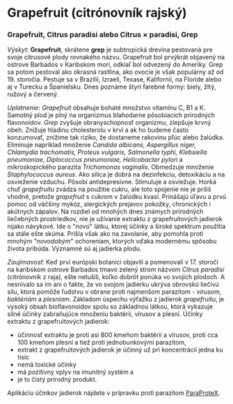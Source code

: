 Grapefruit (citrónovník rajský)
===============================

### Grapefruit, Citrus paradisi alebo Citrus × paradisi, Grep

*Výskyt*: **Grapefruit**, skrátene **grep** je subtropická drevina pestovaná pre
svoje citrusové plody rovnakého názvu. Grapefruit bol prvýkrát objavený na
ostrove Barbados v Karibskom mori, odkiaľ bol odvezený do Ameriky. Grep sa potom
pestoval ako okrasná rastlina, ako ovocie je však populárny až od 19. storočia.
Pestuje sa v Brazílii, Izraeli, Texase, Kalifornii, na Floride alebo aj v
Turecku a Španielsku. Dnes poznáme štyri farebné formy: biely, žltý, ružový a
červený.

*Uplatnenie*: *Grapefruit* obsahuje bohaté množstvo vitamínu C, B1 a K. Samotný
plod je plný na organizmus blahodarne pôsobiacich prírodných flavonoidov. *Grep*
zvyšuje obranyschopnosť organizmu, zlepšuje krvný obeh. Znižuje hladinu
cholesterolu v krvi a ak ho budeme často konzumovať, znížime tak riziko, že
dostaneme rakovinu pľúc alebo žalúdka. Eliminuje napríklad množenie *Candida
albicans, Aspergillus niger, Chlamydia trachomatis, Proteus vulgaris, Salmonella
typhi, Klebsiella pneumoniae, Diplococcus pneumoniae, Helicobacter pylori* a
mikroskopického parazita *Trichomonas vaginalis*. Obmedzuje množenie
*Staphylococcus aureus*. Ako silica je dobrá na dezinfekciu, detoxikáciu a na
osvieženie vzduchu. Pôsobí antidepresívne. Stimuluje a osviežuje. Horká chuť
*grapefruitu* zvádza na použitie cukru, ale toto spojenie nie je príliš vhodné,
pretože *grapefruit* s cukrom v žalúdku kvasí. Prinášajú úľavu a prvú pomoc od
väčšiny mykóz, alergických prejavov pokožky, chronických i akútnych zápalov. Na
rozdiel od mnohých dnes známych prírodných liečebných prostriedkov, nie je
užívanie extraktu z grapefruitových jadierok nijako návykové. Ide o "*novú*"
látku, ktorej účinky a široké spektrum použitia sa stále ešte skúma. Prišla však
ako na zavolanie, aby pomohla proti mnohým "*novodobým*" ochoreniam, ktorých
vďaka modernému spôsobu života pribúda. Významné sú aj jadierka plodu.

*Zaujímavosť*: Keď prví európski botanici objavili a pomenovali v 17. storočí na
karibskom ostrove Barbados tmavo zelený strom názvom *Citrus paradisi*
(citrónovník z raja), ešte netušili, koľko dobrôt ponúka vo svojich plodoch. A
nesnívalo sa im ani o fakte, že vo svojom jadierku ukrýva obrovskú liečivú silu,
ktorá pomôže ľudstvu v obrane proti najmenšom parazitom - *vírusom, baktériám* a
*plesniam*. Základom úspechu výťažku z jadierok *grapefruitu*, je vysoký obsah
bioflavonoidov spolu so základnou látkou, ktorá vykazuje silné účinky
zabraňujúce množeniu baktérií, vírusov a plesní.    Účinky extraktu z
grapefruitových jadierok:

* účinnosť extraktu je proti asi 800 kmeňom baktérií a vírusov, proti cca 100 kmeňom plesní a tiež proti jednobunkovými parazitom,
* extrakt z grapefruitových jadierok je účinný už pri koncentrácii jedna ku tisíc
* nemá toxické účinky
* má pozitívny vplyv na imunitný systém a
* je to čistý prírodný produkt.

Aplikáciu účinkov jadierok nájdete v prípravku proti parazitom
[ParaProteX](/sip/produkty-CVI/paraprotex).
